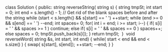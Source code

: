 class Solution {
public:
string reverseString( string s) {
string tmpSt;
int start = 0;
int end = s.length() - 1;
// Get rid of the blank spaces before and after the string
while (start < s.length() && s[start] == ' ')
++start;
while (end >= 0 && s[end] == ' ')
--end;
int spaces= 0;
for( int i = end; i >= start; i--) {
if( s[i] = ' '  && spaces >= 1 )
continue;
else if( s[i] = ' '  && spaces == 0 )
spaces++;
else
spaces = 0;
tmpSt.push_back(s[i]);
}
return tmpSt;
​
}
​
void reverseWord( string &s, int start, int end) {
while( start < end && end < s.size() ) {
swap( s[start], s[end]);
++start;
--end;
}
}